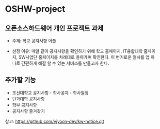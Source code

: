 # OSHW-project

## 오픈소스하드웨어 개인 프로젝트 과제

* 주제: 학교 공지사항 어플

* 선정 이유: 매일 같이 공지사항을 확인하기 위해 학교 홈페이지, IT융합대학 홈페이지, SW사업단 홈페이지를 차례대로 돌아가며 확인한다. 
          이 번거로운 절차를 앱 하나로 간편하게 해결 할 수 있는 서비스를 만들고자 한다.
           
## 추가할 기능         
* 조선대학교 공지사항 - 학사공지 - 학사일정
* 단과대학 공지사항 
* 학부 공지사항
* 공지사항 즐겨찾기
          
   
참고: https://github.com/yjyoon-dev/kw-notice.git
